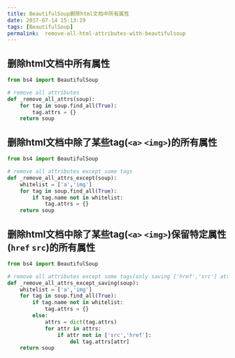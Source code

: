 ```yaml
---
title: BeautifulSoup删除html文档中所有属性
date: 2017-07-14 15:13:19
tags: [BeautifulSoup]
permalink:  remove-all-html-attributes-with-beautifulsoup
---
```

## 删除html文档中所有属性 ##
```python
from bs4 import BeautifulSoup

# remove all attributes
def _remove_all_attrs(soup):
    for tag in soup.find_all(True): 
        tag.attrs = {}
    return soup
```
<!-- more -->
## 删除html文档中除了某些tag(`<a>` `<img>`)的所有属性 ##
```python
from bs4 import BeautifulSoup

# remove all attributes except some tags
def _remove_all_attrs_except(soup):
    whitelist = ['a','img']
    for tag in soup.find_all(True):
        if tag.name not in whitelist:
            tag.attrs = {}
    return soup
```
## 删除html文档中除了某些tag(`<a>` `<img>`)保留特定属性(`href` `src`)的所有属性 ##
```python
from bs4 import BeautifulSoup

# remove all attributes except some tags(only saving ['href','src'] attr)
def _remove_all_attrs_except_saving(soup):
    whitelist = ['a','img']
    for tag in soup.find_all(True):
        if tag.name not in whitelist:
            tag.attrs = {}
        else:
            attrs = dict(tag.attrs)
            for attr in attrs:
                if attr not in ['src','href']:
                    del tag.attrs[attr]
    return soup
```
